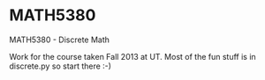 MATH5380
========

MATH5380 - Discrete Math

Work for the course taken Fall 2013 at UT. Most of the fun stuff is in discrete.py so start there :-)

